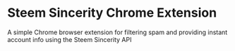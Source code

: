 # Steem Sincerity Chrome Extension
A simple Chrome browser extension for filtering spam and providing instant account info using the Steem Sincerity API

